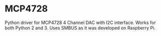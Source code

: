 # MCP4728
Python driver for MCP4728 4 Channel DAC with I2C interface. Works for both Python 2 and 3.
Uses SMBUS as it was developed on Raspberry Pi.
